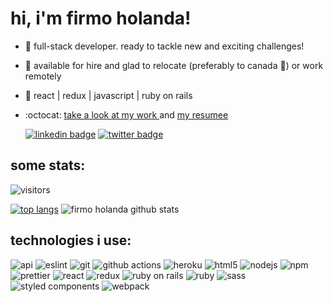 # hi, i'm firmo holanda!

- 🐛 full-stack developer. ready to tackle new and exciting challenges!
- 💸 available for hire and glad to relocate (preferably to canada 🍁) or work remotely
- 📡 react | redux | javascript | ruby on rails
- :octocat: <a href="https://firmoholanda.github.io/"> take a look at my work </a> and <a href="https://www.linkedin.com/in/firmoholanda/"> my resumee </a>

  [![linkedin badge](https://img.shields.io/badge/-firmoholanda-blue?style=flat-square&logo=Linkedin&logoColor=white&link=https://www.linkedin.com/in/firmoholanda)](https://www.linkedin.com/in/firmoholanda/)
  [![twitter badge](https://img.shields.io/badge/-@firmoholanda_-1ca0f1?style=flat-square&labelColor=1ca0f1&logo=twitter&logoColor=white&link=https://twitter.com/firmoholanda)](https://twitter.com/firmoholanda)


## some stats:

  ![visitors](https://visitor-badge.glitch.me/badge?page_id=firmoholanda.visitor-badge)
  
  [![top langs](https://github-readme-stats.vercel.app/api/top-langs/?username=firmoholanda&layout=compact)](https://github.com/firmoholanda/github-readme-stats)
  ![firmo holanda github stats](https://github-readme-stats.vercel.app/api?username=firmoholanda&show_icons=true)
  

## technologies i use:

  ![api](https://img.shields.io/badge/-api-F7B93E?style=flat-square&logo=api&logoColor=white)
  ![eslint](https://img.shields.io/badge/-eslint-43853d?style=flat-square&logo=eslint&logoColor=white)
  ![git](https://img.shields.io/badge/-git-F05032?style=flat-square&logo=git&logoColor=white)
  ![github actions](https://img.shields.io/badge/-github_actions-2088FF?style=flat-square&logo=github-actions&logoColor=white)
  ![heroku](https://img.shields.io/badge/-heroku-430098?style=flat-square&logo=heroku&logoColor=white)
  ![html5](https://img.shields.io/badge/-html5-E34F26?style=flat-square&logo=html5&logoColor=white)
  ![nodejs](https://img.shields.io/badge/-nodejs-43853d?style=flat-square&logo=Node.js&logoColor=white)
  ![npm](https://img.shields.io/badge/-npm-CB3837?style=flat-square&logo=npm&logoColor=white)
  ![prettier](https://img.shields.io/badge/-prettier-F7B93E?style=flat-square&logo=prettier&logoColor=white)
  ![react](https://img.shields.io/badge/-react-8DD6F9?style=flat-square&logo=react&logoColor=white)
  ![redux](https://img.shields.io/badge/-redux-764ABC?style=flat-square&logo=redux&logoColor=white)
  ![ruby on rails](https://img.shields.io/badge/-rails-45b8d8?style=flat-square&logo=ruby&logoColor=white)
  ![ruby](https://img.shields.io/badge/-ruby-430098?style=flat-square&logo=ruby&logoColor=white)
  ![sass](https://img.shields.io/badge/-sass-CC6699?style=flat-square&logo=sass&logoColor=white)
  ![styled components](https://img.shields.io/badge/-styled_components-db7092?style=flat-square&logo=styled-components&logoColor=white)
  ![webpack](https://img.shields.io/badge/-webpack-8DD6F9?style=flat-square&logo=webpack&logoColor=white)
